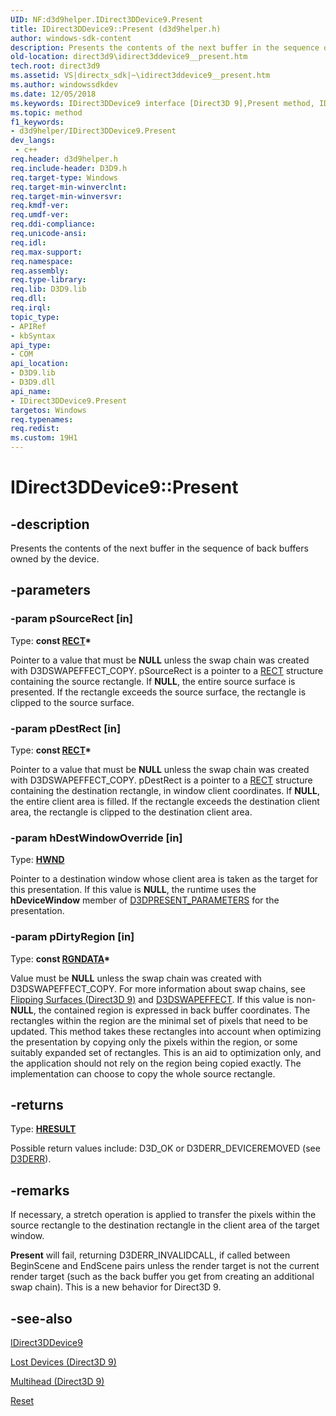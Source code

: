 ```yaml
---
UID: NF:d3d9helper.IDirect3DDevice9.Present
title: IDirect3DDevice9::Present (d3d9helper.h)
author: windows-sdk-content
description: Presents the contents of the next buffer in the sequence of back buffers owned by the device.
old-location: direct3d9\idirect3ddevice9__present.htm
tech.root: direct3d9
ms.assetid: VS|directx_sdk|~\idirect3ddevice9__present.htm
ms.author: windowssdkdev
ms.date: 12/05/2018
ms.keywords: IDirect3DDevice9 interface [Direct3D 9],Present method, IDirect3DDevice9.Present, IDirect3DDevice9::Present, Present, Present method [Direct3D 9], Present method [Direct3D 9],IDirect3DDevice9 interface, d3d9helper/IDirect3DDevice9::Present, dec6b9d2-0577-093b-3855-599ed58adc87, direct3d9.idirect3ddevice9__present
ms.topic: method
f1_keywords:
- d3d9helper/IDirect3DDevice9.Present
dev_langs:
 - c++
req.header: d3d9helper.h
req.include-header: D3D9.h
req.target-type: Windows
req.target-min-winverclnt: 
req.target-min-winversvr: 
req.kmdf-ver: 
req.umdf-ver: 
req.ddi-compliance: 
req.unicode-ansi: 
req.idl: 
req.max-support: 
req.namespace: 
req.assembly: 
req.type-library: 
req.lib: D3D9.lib
req.dll: 
req.irql: 
topic_type:
- APIRef
- kbSyntax
api_type:
- COM
api_location:
- D3D9.lib
- D3D9.dll
api_name:
- IDirect3DDevice9.Present
targetos: Windows
req.typenames: 
req.redist: 
ms.custom: 19H1
---
```


# IDirect3DDevice9::Present


## -description


Presents the contents of the next buffer in the sequence of back buffers owned by the device.


## -parameters




### -param pSourceRect [in]

Type: <b>const <a href="/windows/desktop/api/windef/ns-windef-rect">RECT</a>*</b>

Pointer to a value that must be <b>NULL</b> unless the swap chain was created with D3DSWAPEFFECT_COPY. pSourceRect is a pointer to a <a href="/windows/desktop/api/windef/ns-windef-rect">RECT</a> structure containing the source rectangle. If <b>NULL</b>, the entire source surface is presented. If the rectangle exceeds the source surface, the rectangle is clipped to the source surface. 


### -param pDestRect [in]

Type: <b>const <a href="/windows/desktop/api/windef/ns-windef-rect">RECT</a>*</b>

Pointer to a value that must be <b>NULL</b> unless the swap chain was created with D3DSWAPEFFECT_COPY. pDestRect is a pointer to a <a href="/windows/desktop/api/windef/ns-windef-rect">RECT</a> structure containing the destination rectangle, in window client coordinates. If <b>NULL</b>, the entire client area is filled. If the rectangle exceeds the destination client area, the rectangle is clipped to the destination client area. 


### -param hDestWindowOverride [in]

Type: <b><a href="https://docs.microsoft.com/windows/desktop/WinProg/windows-data-types">HWND</a></b>

Pointer to a destination window whose client area is taken as the target for this presentation. If this value is <b>NULL</b>, the runtime uses the <b>hDeviceWindow</b> member of <a href="https://docs.microsoft.com/windows/desktop/direct3d9/d3dpresent-parameters">D3DPRESENT_PARAMETERS</a> for the presentation.


### -param pDirtyRegion [in]

Type: <b>const <a href="https://docs.microsoft.com/windows/desktop/api/wingdi/ns-wingdi-rgndata">RGNDATA</a>*</b>

Value must be <b>NULL</b> unless the swap chain was created with D3DSWAPEFFECT_COPY. For more information about swap chains, see <a href="https://docs.microsoft.com/windows/desktop/direct3d9/flipping-surfaces">Flipping Surfaces (Direct3D 9)</a> and <a href="https://docs.microsoft.com/windows/desktop/direct3d9/d3dswapeffect">D3DSWAPEFFECT</a>. If this value is non-<b>NULL</b>, the contained region is expressed in back buffer coordinates. The rectangles within the region are the minimal set of pixels that need to be updated. This method takes these rectangles into account when optimizing the presentation by copying only the pixels within the region, or some suitably expanded set of rectangles. This is an aid to optimization only, and the application should not rely on the region being copied exactly. The implementation can choose to copy the whole source rectangle. 


## -returns



Type: <b><a href="https://docs.microsoft.com/previous-versions/windows/desktop/legacy/hh437604(v=vs.85)">HRESULT</a></b>

Possible return values include: D3D_OK or D3DERR_DEVICEREMOVED (see <a href="https://docs.microsoft.com/windows/desktop/direct3d9/d3derr">D3DERR</a>).




## -remarks



If necessary, a stretch operation is applied to transfer the pixels within the source rectangle to the destination rectangle in the client area of the target window. 

<b>Present</b> will fail, returning D3DERR_INVALIDCALL, if called between BeginScene and EndScene pairs unless the render target is not the current render target (such as the back buffer you get from creating an additional swap chain). This is a new behavior for Direct3D 9. 




## -see-also




<a href="https://docs.microsoft.com/windows/desktop/api/d3d9helper/nn-d3d9helper-idirect3ddevice9">IDirect3DDevice9</a>



<a href="https://docs.microsoft.com/windows/desktop/direct3d9/lost-devices">Lost Devices (Direct3D 9)</a>



<a href="https://docs.microsoft.com/windows/desktop/direct3d9/multihead">Multihead (Direct3D 9)</a>



<a href="https://docs.microsoft.com/windows/desktop/api/d3d9/nf-d3d9-idirect3ddevice9-reset">Reset</a>
 

 

